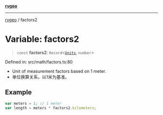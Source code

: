 [**rvgeo**](../README.md)

***

[rvgeo](../globals.md) / factors2

# Variable: factors2

> `const` **factors2**: `Record`\<[`Units`](../type-aliases/Units.md), `number`\>

Defined in: src/math/factors.ts:80

- Unit of measurement factors based on 1 meter.
- 单位换算关系，以1米为基准。

## Example

```ts
var meters = 1; // 1 meter
var length = meters * factors2.kilometers;
```
